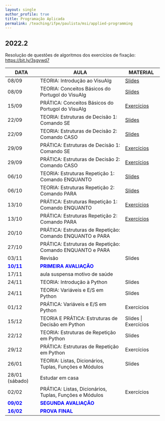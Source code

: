 ```yaml
---
layout: single
author_profile: true
title: Programação Aplicada
permalink: /teaching/ifpe/paulista/msi/applied-programming
---
```


## 2022.2

Resolução de questões de algoritmos dos exercícios de fixação: <a href="https://bit.ly/3sgywd7" target="_blank">https://bit.ly/3sgywd7</a>

|DATA|AULA|MATERIAL|
|---|---|---|
| 08/09 | TEORIA: Introdução ao VisuAlg | <a href="https://docs.google.com/presentation/d/1aW3oeOsn6qPJfABxXj9qfJ0bnWxTXOVrTPVlhw4_Feg/edit?usp=sharing" target="_blank">Slides</a> |
| 08/09 | TEORIA: Conceitos Básicos do Portugol do VisuAlg | <a href="https://docs.google.com/presentation/d/1ojOXZ04oMSmA-Rw7EduQ-3S2Egb37XnuTtHpV_RbwLk/edit?usp=sharing" target="_blank">Slides</a> | 
| 15/09 | PRÁTICA: Conceitos Básicos do Portugol do VisuAlg | <a href="https://docs.google.com/document/d/1TKr65dzY0rxxiWUfqjU2ntbYDhQU8gg7QgpO0vU9p2k/edit?usp=sharing" target="_blank">Exercícios</a> |
| 22/09 | TEORIA: Estruturas de Decisão 1: Comando SE | <a href="https://docs.google.com/presentation/d/1KAITF-Yu2SAry-wKvV3Mgq-eo-Q6DCz9_0fzw4JRKyY/edit?usp=sharing" target="_blank">Slides</a> |
| 22/09 | TEORIA: Estruturas de Decisão 2: Comando CASO | <a href="https://docs.google.com/presentation/d/1pnIGib2EMt-VDv0feVEqLG7gaa30eMtdQ8V2N1drVRo/edit?usp=sharing" target="_blank">Slides</a> |
| 29/09 | PRÁTICA: Estruturas de Decisão 1: Comando SE | <a href="https://docs.google.com/document/d/1FPNaqtfKRsexy9JuA6d0X4ZTwh3vHI-2y19uQjUzZQU/edit?usp=sharing" target="_blank">Exercícios<a/> |
| 29/09 | PRÁTICA: Estruturas de Decisão 2: Comando CASO | <a href="https://docs.google.com/document/d/1oFTku4YPBajk6qVDv-JRx0P4zZ9PAhPBkKCvScP1dJ4/edit?usp=sharing" target="_blank">Exercícios</a> |
| 06/10 | TEORIA: Estruturas Repetição 1: Comando ENQUANTO | <a href="https://docs.google.com/presentation/d/1_XUztMbHM-qNFbUmp6AIqimFxt8gDemnUmeY68zjUyk/edit?usp=sharing" target="_blank">Slides</a> |
| 06/10 | TEORIA: Estruturas Repetição 2: Comando PARA | <a href="https://docs.google.com/presentation/d/1h9Jf35w9ZSUtT02XQKkcOOHyYjuMwCAVYCmFeMPUCoc/edit?usp=sharing" target="_blank">Slides</a> |
| 13/10 | PRÁTICA: Estruturas Repetição 1: Comando ENQUANTO | <a href="https://docs.google.com/document/d/1-0BrwWtKxLcjLdGzWbtvz-zVSvxtKyyX8a8PS7yujys/edit?usp=sharing" target="_blank">Exercícios</a> |
| 13/10 | PRÁTICA: Estruturas Repetição 2: Comando PARA | <a href="https://docs.google.com/document/d/1vvu9PmXHlKcPojZzpceQoq5c_nj4OtAdbLJQHSnQX0s/edit?usp=sharing" target="_blank">Exercícios</a> | 
| 20/10 | PRÁTICA: Estruturas de Repetição: Comando ENQUANTO e PARA |   | 
| 27/10 | PRÁTICA: Estruturas de Repetição: Comando ENQUANTO e PARA |   | 
| 03/11 | Revisão | Slides | 
| <span style="color:blue">**10/11**</span> | <span style="color:blue">**PRIMEIRA AVALIAÇÃO**</span> |  | 
| 17/11 | aula suspensa motivo de saúde | | 
| 24/11 | TEORIA: Introdução à Python | Slides | 
| 24/11 | TEORIA: Variáveis e E/S em Python | Slides | 
| 01/12 | PRÁTICA: Variáveis e E/S em Python | Exercícios | 
| 15/12 | TEORIA E PRÁTICA: Estruturas de Decisão em Python | Slides \| Exercícios | 
| 22/12 | TEORIA: Estruturas de Repetição em Python | Slides | 
| 29/12 | PRÁTICA: Estruturas de Repetição em Python | Exercícios | 
| 26/01 | TEORIA: Listas, Dicionários, Tuplas, Funções e Módulos | Slides | 
| 28/01 (sábado) | Estudar em casa |  | 
| 02/02 | PRÁTICA: Listas, Dicionários, Tuplas, Funções e Módulos | Exercícios | 
| <span style="color:blue">**09/02**</span> | <span style="color:blue">**SEGUNDA AVALIAÇÃO**</span> | | 
| <span style="color:blue">**16/02**</span> | <span style="color:blue">**PROVA FINAL**</span>
